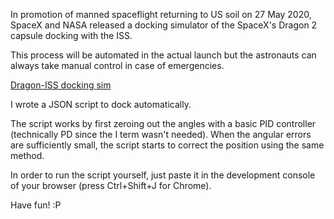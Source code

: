 In promotion of manned spaceflight returning to US soil on 27 May 2020, SpaceX and NASA released a docking simulator of the SpaceX's Dragon 2 capsule docking with the ISS. 

This process will be automated in the actual launch but the astronauts can always take manual control in case of emergencies.

[Dragon-ISS docking sim](https://iss-sim.spacex.com/)

I wrote a JSON script to dock automatically. 

The script works by first zeroing out the angles with a basic PID controller (technically PD since the I term wasn't needed). When the angular errors are sufficiently small, the script starts to correct the position using the same method.

In order to run the script yourself, just paste it in the development console of your browser (press Ctrl+Shift+J for Chrome).

Have fun! :P

